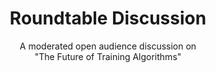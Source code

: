 ---
# Determines which item appears first on the schedule (lowest number (0) appears first)
sequence_id: 8

day: Tuesday, 11th

# Time of the event
time: 15:15 - 16:15

# Title of the event
title: "Roundtable Discussion"
subtitle: A moderated open audience discussion on<br>"The Future of Training Algorithms"

# Speaker Info
speaker: Frank Schneider
webpage: /organizers
affil: University of Tübingen
affil_link: https://fsschneider.netlify.app/
# affil2: Buzz University
# affil2_link: https://buzz.edu

# Image
img: ../organizers/frank.jpg
img_link: /organizers
---